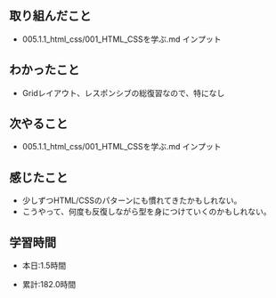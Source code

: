 ## 取り組んだこと
- 005.1.1_html_css/001_HTML_CSSを学ぶ.md インプット

 
## わかったこと
- Gridレイアウト、レスポンシブの総復習なので、特になし


## 次やること
- 005.1.1_html_css/001_HTML_CSSを学ぶ.md インプット

## 感じたこと
- 少しずつHTML/CSSのパターンにも慣れてきたかもしれない。
- こうやって、何度も反復しながら型を身につけていくのかもしれない。



## 学習時間
- 本日:1.5時間

- 累計:182.0時間

